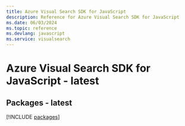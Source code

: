 ```yaml
---
title: Azure Visual Search SDK for JavaScript
description: Reference for Azure Visual Search SDK for JavaScript
ms.date: 06/03/2024
ms.topic: reference
ms.devlang: javascript
ms.service: visualsearch
---
```

# Azure Visual Search SDK for JavaScript - latest
## Packages - latest
[!INCLUDE [packages](visual-search-index.md)]